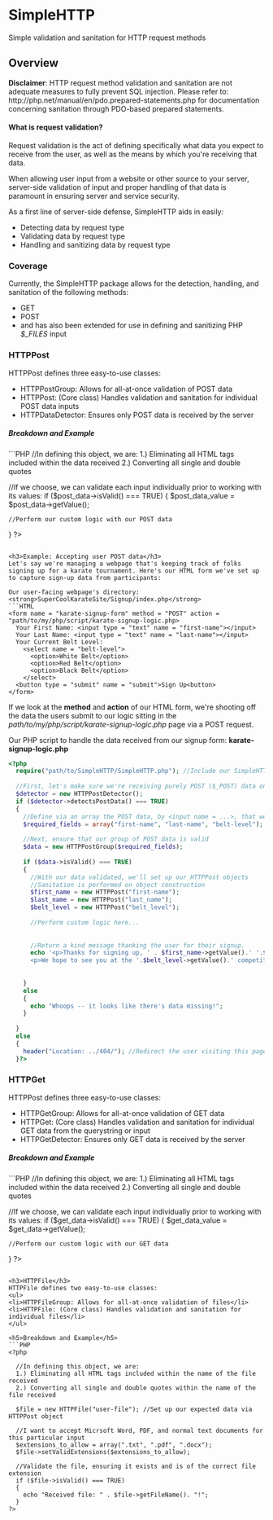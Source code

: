 # SimpleHTTP
Simple validation and sanitation for HTTP request methods

<h2>Overview</h2>
<strong>Disclaimer</strong>: HTTP request method validation and sanitation are not adequate measures to fully prevent SQL injection. Please refer to: http://php.net/manual/en/pdo.prepared-statements.php for documentation concerning sanitation through PDO-based prepared statements.

<h4>What is request validation?</h4>
Request validation is the act of defining specifically what data you expect to receive from the user, as well as the means by which you're receiving that data.

When allowing user input from a website or other source to your server, server-side validation of input and proper handling of that data is paramount in ensuring server and service security.

As a first line of server-side defense, SimpleHTTP aids in easily:
<ul>
<li>Detecting data by request type</li>
<li>Validating data by request type</li>
<li>Handling and sanitizing data by request type</li>
</ul>


<h3>Coverage</h3>
Currently, the SimpleHTTP package allows for the detection, handling, and sanitation of the following methods:
<ul>
<li>GET</li>
<li>POST</li>
<li>and has also been extended for use in defining and sanitizing PHP <i>$_FILES</i> input</li>
</ul>


<h3>HTTPPost</h3>
HTTPPost defines three easy-to-use classes:
<ul>
<li>HTTPPostGroup: Allows for all-at-once validation of POST data</li>
<li>HTTPPost: (Core class) Handles validation and sanitation for individual POST data inputs </li>
<li>HTTPDataDetector: Ensures only POST data is received by the server</li>
</ul>

<h5>Breakdown and Example</h5>
```PHP
<?php
  $post_data = new HTTPPost("input_field_name"); //Set up our expected data via HTTPPost object
  
  //In defining this object, we are:
  1.) Eliminating all HTML tags included within the data received
  2.) Converting all single and double quotes
  
  //If we choose, we can validate each input individually prior to working with its values:
  if ($post_data->isValid() === TRUE)
  {
    $post_data_value = $post_data->getValue();
    
    //Perform our custom logic with our POST data
  }
?>
```

<h3>Example: Accepting user POST data</h3>
Let's say we're managing a webpage that's keeping track of folks signing up for a karate tournament. Here's our HTML form we've set up to capture sign-up data from participants:

Our user-facing webpage's directory: <strong>SuperCoolKarateSite/Signup/index.php</strong>
```HTML
<form name = "karate-signup-form" method = "POST" action = "path/to/my/php/script/karate-signup-logic.php>
  Your First Name: <input type = "text" name = "first-name"></input>
  Your Last Name: <input type = "text" name = "last-name"></input>
  Your Current Belt Level: 
    <select name = "belt-level">
      <option>White Belt</option>
      <option>Red Belt</option>
      <option>Black Belt</option>
    </select>
  <button type = "submit" name = "submit">Sign Up<button>
</form>
```

If we look at the <strong>method</strong> and <strong>action</strong> of our HTML form, we're shooting off the data the users submit to our logic sitting in the <i>path/to/my/php/script/karate-signup-logic.php</i> page via a POST request.

Our PHP script to handle the data received from our signup form: <strong>karate-signup-logic.php</strong>
```PHP
<?php
  require("path/to/SimpleHTTP/SimpleHTTP.php"); //Include our SimpleHTTP files
  
  //First, let's make sure we're receiving purely POST ($_POST) data on this page
  $detector = new HTTPPostDetector();
  if ($detector->detectsPostData() === TRUE)
  {
    //Define via an array the POST data, by <input name = ...>, that we're expecting to receive
    $required_fields = array("first-name", "last-name", "belt-level");
    
    //Next, ensure that our group of POST data is valid
    $data = new HTTPPostGroup($required_fields);
    
    if ($data->isValid() === TRUE)
    {
      //With our data validated, we'll set up our HTTPPost objects
      //Sanitation is performed on object construction
      $first_name = new HTTPPost("first-name");
      $last_name = new HTTPPost("last_name");
      $belt_level = new HTTPPost("belt_level");
      
      //Perform custom logic here...
      
      
      //Return a kind message thanking the user for their signup.
      echo '<p>Thanks for signing up, ' . $first_name->getValue().' '.$last_name->getValue().'!</p> 
      <p>We hope to see you at the '.$belt_level->getValue().' competition!</p>';
      
      
    }
    else
    {
      echo "Whoops -- it looks like there's data missing!";
    }
    
  }
  else
  {
    header("Location: ../404/"); //Redirect the user visiting this page without POST data to the 404 page
  }?>
```

<h3>HTTPGet</h3>
HTTPPost defines three easy-to-use classes:
<ul>
<li>HTTPGetGroup: Allows for all-at-once validation of GET data</li>
<li>HTTPGet: (Core class) Handles validation and sanitation for individual GET data from the querystring or input</li>
<li>HTTPGetDetector: Ensures only GET data is received by the server</li>
</ul>

<h5>Breakdown and Example</h5>
```PHP
<?php
  $get_data = new HTTPGet("get_querystring_name_or_input_name"); //Set up our expected data via HTTPGet object
  
  //In defining this object, we are:
  1.) Eliminating all HTML tags included within the data received
  2.) Converting all single and double quotes
  
  //If we choose, we can validate each input individually prior to working with its values:
  if ($get_data->isValid() === TRUE)
  {
    $get_data_value = $get_data->getValue();
    
    //Perform our custom logic with our GET data
  }
?>
```

<h3>HTTPFile</h3>
HTTPFile defines two easy-to-use classes:
<ul>
<li>HTTPFileGroup: Allows for all-at-once validation of files</li>
<li>HTTPFile: (Core class) Handles validation and sanitation for individual files</li>
</ul>

<h5>Breakdown and Example</h5>
```PHP
<?php

  //In defining this object, we are:
  1.) Eliminating all HTML tags included within the name of the file received
  2.) Converting all single and double quotes within the name of the file received
 
  $file = new HTTPFile("user-file"); //Set up our expected data via HTTPPost object
  
  //I want to accept Micrsoft Word, PDF, and normal text documents for this particular input
  $extensions_to_allow = array(".txt", ".pdf", ".docx");
  $file->setValidExtensions($extensions_to_allow);
  
  //Validate the file, ensuring it exists and is of the correct file extension
  if ($file->isValid() === TRUE)
  {
    echo "Received file: " . $file->getFileName(). "!";
  }
?>
```
